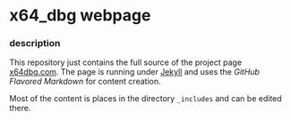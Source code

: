 x64_dbg webpage
=========

### description

This repository just contains the full source of the project page [x64dbg.com](http://x64dbg.com). The page is running under [Jekyll](http://jekyllrb.com/) and uses the *GitHub Flavored Markdown* for content creation.

Most of the content is places in the directory `_includes` and can be edited there.
